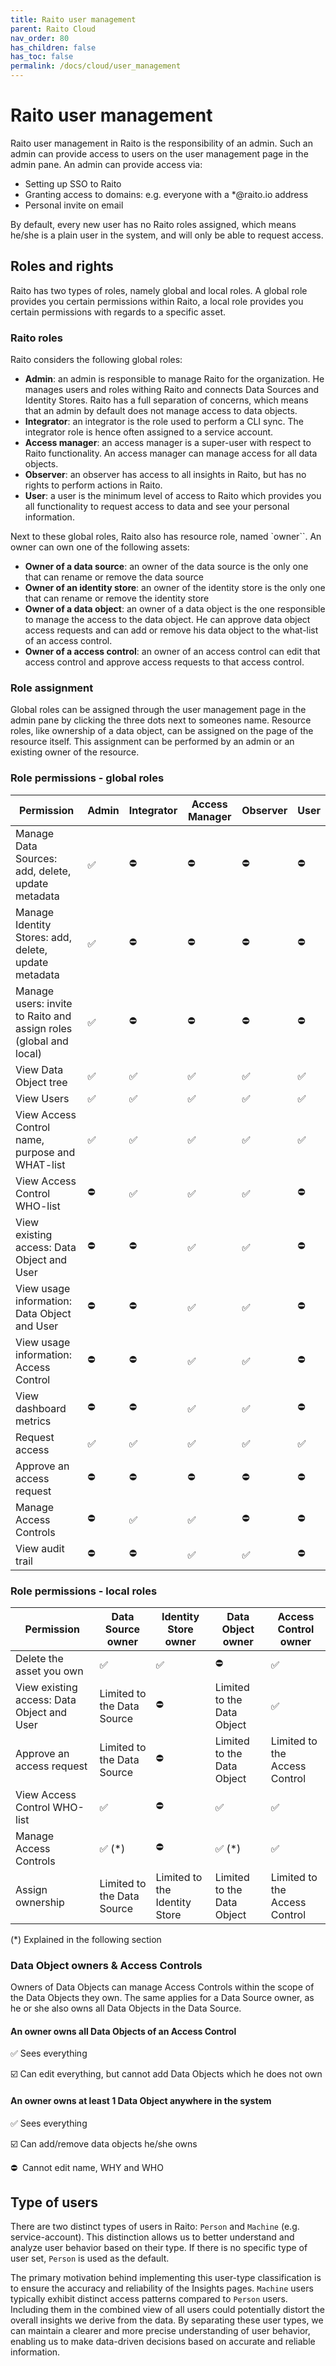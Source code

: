 ```yaml
---
title: Raito user management
parent: Raito Cloud
nav_order: 80
has_children: false
has_toc: false
permalink: /docs/cloud/user_management
---
```


# Raito user management

Raito user management in Raito is the responsibility of an admin. Such an admin can provide access to users on the user management page in the admin pane. An admin can provide access via:

- Setting up SSO to Raito
- Granting access to domains: e.g. everyone with a *@raito.io address
- Personal invite on email

By default, every new user has no Raito roles assigned, which means he/she is a plain user in the system, and will only be able to request access.

## Roles and rights

Raito has two types of roles, namely global and local roles. A global role provides you certain permissions within Raito, a local role provides you certain permissions with regards to a specific asset.

### Raito roles

Raito considers the following global roles:

- **Admin**: an admin is responsible to manage Raito for the organization. He manages users and roles withing Raito and connects Data Sources and Identity Stores. Raito has a full separation of concerns, which means that an admin by default does not manage access to data objects.
- **Integrator**: an integrator is the role used to perform a CLI sync. The integrator role is hence often assigned to a service account.
- **Access manager**: an access manager is a super-user with respect to Raito functionality. An access manager can manage access for all data objects.
- **Observer**: an observer has access to all insights in Raito, but has no rights to perform actions in Raito.
- **User**: a user is the minimum level of access to Raito which provides you all functionality to request access to data and see your personal information.

Next to these global roles, Raito also has resource role, named `owner``. An owner can own one of the following assets:

- **Owner of a data source**: an owner of the data source is the only one that can rename or remove the data source
- **Owner of an identity store**: an owner of the identity store is the only one that can rename or remove the identity store
- **Owner of a data object**: an owner of a data object is the one responsible to manage the access to the data object. He can approve data object access requests and can add or remove his data object to the what-list of an access control.
- **Owner of a access control**: an owner of an access control can edit that access control and approve access requests to that access control.

### Role assignment

Global roles can be assigned through the user management page in the admin pane by clicking the three dots next to someones name. Resource roles, like ownership of a data object, can be assigned on the page of the resource itself. This assignment can be performed by an admin or an existing owner of the resource.

### Role permissions - global roles

| Permission | Admin | Integrator | Access Manager | Observer | User |
| --- | --- | --- | --- | --- | --- |
| Manage Data Sources: add, delete, update metadata | ✅ | ⛔️ | ⛔️ | ⛔️ | ⛔️ |
| Manage Identity Stores: add, delete, update metadata | ✅ | ⛔️ | ⛔️ | ⛔️ | ⛔️ |
| Manage users: invite to Raito and assign roles (global and local) | ✅ | ⛔️ | ⛔️ | ⛔️ | ⛔️ |
| View Data Object tree | ✅ | ✅ | ✅ | ✅ | ✅ |
| View Users | ✅ | ✅ | ✅ | ✅ | ✅ |
| View Access Control name, purpose and WHAT-list | ✅ | ✅ | ✅ | ✅ | ✅ |
| View Access Control WHO-list | ⛔️ | ✅ | ✅ | ✅ | ⛔️ |
| View existing access: Data Object and User | ⛔️ | ⛔️ | ✅ | ✅ | ⛔️ |
| View usage information: Data Object and User | ⛔️ | ⛔️ | ✅ | ✅ | ⛔️ |
| View usage information: Access Control | ⛔️ | ⛔️ | ✅ | ✅ | ⛔️ |
| View dashboard metrics | ⛔️ | ⛔️ | ✅ | ✅ | ⛔️ |
| Request access | ✅ | ✅ | ✅ | ✅ | ✅ |
| Approve an access request | ⛔️ | ⛔️ | ⛔️ | ⛔️ | ⛔️ |
| Manage Access Controls | ⛔️ | ✅ | ✅ | ⛔️ | ⛔️ |
| View audit trail | ⛔️ | ⛔️ | ✅ | ✅ | ⛔️ |

### Role permissions - local roles

| Permission | Data Source owner | Identity Store owner | Data Object owner | Access Control owner |
| --- | --- | --- | --- | --- |
| Delete the asset you own | ✅ | ✅ | ⛔️ | ✅ |
| View existing access: Data Object and User | Limited to the Data Source | ⛔️ | Limited to the Data Object | ✅ |
| Approve an access request | Limited to the Data Source | ⛔️ | Limited to the Data Object | Limited to the Access Control |
| View Access Control WHO-list | ✅ | ⛔️ | ✅ | ✅ |
| Manage Access Controls | ✅ (*) | ⛔️ | ✅ (*) | ✅ |
| Assign ownership | Limited to the Data Source | Limited to the Identity Store | Limited to the Data Object | Limited to the Access Control |

(*) Explained in the following section

### Data Object owners & Access Controls

Owners of Data Objects can manage Access Controls within the scope of the Data Objects they own. The same applies for a Data Source owner, as he or she also owns all Data Objects in the Data Source.

#### An owner owns all Data Objects of an Access Control

✅ Sees everything 

☑️ Can edit everything, but cannot add Data Objects which he does not own

#### An owner owns at least 1 Data Object anywhere in the system

✅ Sees everything

☑️ Can add/remove data objects he/she owns

⛔  Cannot edit name, WHY and WHO


## Type of users

There are two distinct types of users in Raito: `Person` and `Machine` (e.g. service-account). This distinction allows us to better understand and analyze user behavior based on their type.
If there is no specific type of user set, `Person` is used as the default.

The primary motivation behind implementing this user-type classification is to ensure the accuracy and reliability of the Insights pages. `Machine` users typically exhibit distinct access patterns compared to `Person` users. Including them in the combined view of all users could potentially distort the overall insights we derive from the data. By separating these user types, we can maintain a clearer and more precise understanding of user behavior, enabling us to make data-driven decisions based on accurate and reliable information.